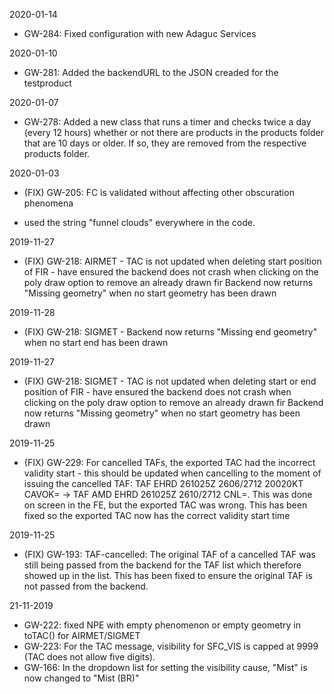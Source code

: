2020-01-14
* GW-284: Fixed configuration with new Adaguc Services

2020-01-10
* GW-281: Added the backendURL to the JSON creaded for the testproduct 

2020-01-07
* GW-278: Added a new class that runs a timer and checks twice a day (every 12 hours) whether or not there are products in the products folder that are 10 days or older. If so, they are removed from the respective products folder.

2020-01-03
* (FIX) GW-205: FC is validated without affecting other obscuration phenomena
- used the string "funnel clouds" everywhere in the code.

2019-11-27
* (FIX) GW-218: AIRMET - TAC is not updated when deleting start position of FIR - have ensured the backend does not crash when clicking on the poly draw option to remove an already drawn fir
    Backend now returns "Missing geometry" when no start geometry has been drawn

2019-11-28
* (FIX) GW-218: SIGMET - Backend now returns "Missing end geometry" when no start end has been drawn

2019-11-27
* (FIX) GW-218: SIGMET - TAC is not updated when deleting start or end position of FIR - have ensured the backend does not crash when clicking on the poly draw option to remove an already drawn fir
    Backend now returns "Missing geometry" when no start geometry has been drawn

2019-11-25
* (FIX) GW-229: For cancelled TAFs, the exported TAC had the incorrect validity start - this should be updated when cancelling to the moment of issuing the cancelled TAF: TAF EHRD 261025Z 2606/2712 20020KT CAVOK= -> TAF AMD EHRD 261025Z 2610/2712 CNL=. This was done on screen in the FE, but the exported TAC was wrong. This has been fixed so the exported TAC now has the correct validity start time

2019-11-25
* (FIX) GW-193: TAF-cancelled: The original TAF of a cancelled TAF was still being passed from the backend for the TAF list which therefore showed up in the list. This has been fixed to ensure the original TAF is not passed from the backend. 

21-11-2019
- GW-222: fixed NPE with empty phenomenon or empty geometry in toTAC() for AIRMET/SIGMET
- GW-223: For the TAC message, visibility for SFC_VIS is capped at 9999 (TAC does not allow five digits).
- GW-166: In the dropdown list for setting the visibility cause, "Mist" is now changed to "Mist (BR)"
